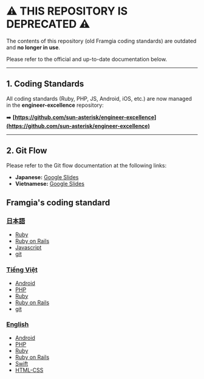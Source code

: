 # ⚠️ THIS REPOSITORY IS DEPRECATED ⚠️

The contents of this repository (old Framgia coding standards) are outdated and **no longer in use**.

Please refer to the official and up-to-date documentation below.

---

## 1. Coding Standards

All coding standards (Ruby, PHP, JS, Android, iOS, etc.) are now managed in the **engineer-excellence** repository:

➡️ **[https://github.com/sun-asterisk/engineer-excellence](https://github.com/sun-asterisk/engineer-excellence)**

---

## 2. Git Flow

Please refer to the Git flow documentation at the following links:

* **Japanese:** [Google Slides](https://docs.google.com/presentation/d/19BIIYp39M6mbXNk-pQq_SJc2-6MS3km4br16gCFaFLw/edit?slide=id.g4d17179f2e_2_81#slide=id.g4d17179f2e_2_81)
* **Vietnamese:** [Google Slides](https://docs.google.com/presentation/d/1IlukqKO87kERmzm91yUHmFW8Ve4HlmGu/edit?slide=id.ga4a0b29052_0_0#slide=id.ga4a0b29052_0_0)


## Framgia's coding standard

### [日本語](./ja/README.md)

- [Ruby](./ja/README.md#ruby)
- [Ruby on Rails](./ja/README.md#ruby-on-rails)
- [Javascript](./ja/README.md#javascript)
- [git](./ja/README.md#git)

### [Tiếng Việt](./vn/README.md)

- [Android](./vn/README.md#android)
- [PHP](./vn/README.md#php)
- [Ruby](./vn/README.md#ruby)
- [Ruby on Rails](./vn/README.md#ruby-on-rails)
- [git](./vn/README.md#git)

### [English](./eng/README.md)

- [Android](./eng/README.md#android)
- [PHP](./eng/README.md#php)
- [Ruby](./eng/README.md#ruby)
- [Ruby on Rails](./eng/README.md#ruby-on-rails)
- [Swift](./eng/README.md#swift)
- [HTML-CSS](./eng/html_css/standard.md)
